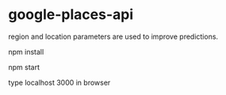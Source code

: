 # google-places-api

region and location parameters are used to improve predictions.

npm install

npm start

type localhost 3000 in browser
